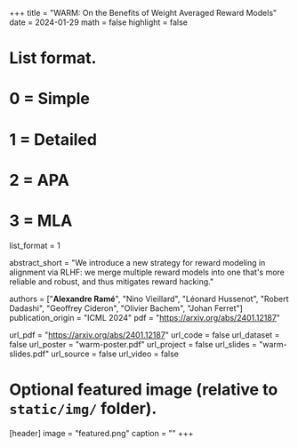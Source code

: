 +++
title = "WARM: On the Benefits of Weight Averaged Reward Models"
date = 2024-01-29
math = false
highlight = false

# List format.
#   0 = Simple
#   1 = Detailed
#   2 = APA
#   3 = MLA
list_format = 1

abstract_short = "We introduce a new strategy for reward modeling in alignment via RLHF: we merge multiple reward models into one that's more reliable and robust, and thus mitigates reward hacking."

authors = ["**Alexandre Ramé**", "Nino Vieillard", "Léonard Hussenot", "Robert Dadashi", "Geoffrey Cideron", "Olivier Bachem", "Johan Ferret"]
publication_origin = "ICML 2024"
pdf = "https://arxiv.org/abs/2401.12187"

url_pdf = "https://arxiv.org/abs/2401.12187"
url_code = false
url_dataset = false
url_poster = "warm-poster.pdf"
url_project = false
url_slides = "warm-slides.pdf"
url_source = false
url_video = false


# Optional featured image (relative to `static/img/` folder).
[header]
image = "featured.png"
caption = ""
+++
